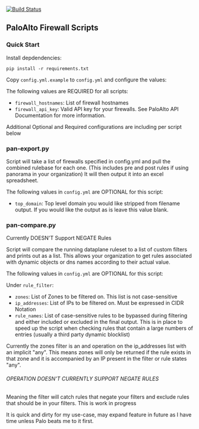 [![Build Status](https://travis-ci.org/Nuttycomputer/pan-os-scripts.svg?branch=master)](https://travis-ci.org/Nuttycomputer/pan-os-scripts)

## PaloAlto Firewall Scripts

### Quick Start

Install depdendencies:

```
pip install -r requirements.txt
```

Copy `config.yml.example` to `config.yml` and configure the values:

The following values are REQUIRED for all scripts:

- `firewall_hostnames`: List of firewall hostnames
- `firewall_api_key`: Valid API key for your firewalls. See PaloAlto API Documentation for more information.

Additional Optional and Required configurations are including per script below

### pan-export.py

Script will take a list of firewalls specified in config.yml and pull the combined rulebase for each one.
(This includes pre and post rules if using panorama in your organization)
It will then output it into an excel spreadsheet.

The following values in `config.yml` are OPTIONAL for this script:

- `top_domain`: Top level domain you would like stripped from filename output. If you would like the output as is leave this value blank.

### pan-compare.py

Currently DOESN'T Support NEGATE Rules

Script will compare the running dataplane ruleset to a list of custom filters and prints out as a list.
This allows your organization to get rules associated with dynamic objects or dns names according to their actual value.

The following values in `config.yml` are OPTIONAL for this script:

Under `rule_filter`:

  - `zones`: List of Zones to be filtered on. This list is not case-sensitive
  - `ip_addresses`: List of IPs to be filtered on. Must be expressed in CIDR Notation
  - `rule_names`: List of case-sensitive rules to be bypassed during filtering and either included or excluded in the final output. 
  This is in place to speed up the script when checking rules that contain a large numbers of entries (usually a third party dynamic blocklist)
  
Currently the zones filter is an and operation on the ip_addresses list with an implicit "any". 
This means zones will only be returned if the rule exists in that zone and it is accompanied by an IP present in the filter or rule states "any".

###### OPERATION DOESN'T CURRENTLY SUPPORT NEGATE RULES
Meaning the filter will catch rules that negate your filters and exclude rules that should be in your filters.
This is work in progress

It is quick and dirty for my use-case, may expand feature in future as I have time unless Palo beats me to it first.
